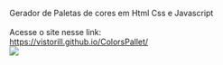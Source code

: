 Gerador de Paletas de cores em Html Css e Javascript<br>
<br>
Acesse o site nesse link:
<br>
https://vistorill.github.io/ColorsPallet/
<br>
<img src="https://raw.githubusercontent.com/Vistorill/ColorsPallet/main/Captura%20de%20Tela%202023-09-19%20a%CC%80s%2022.26.14.png"/>
